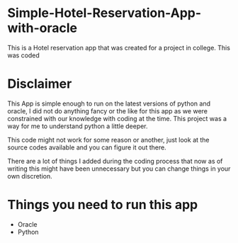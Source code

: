 # Simple-Hotel-Reservation-App-with-oracle
This is a Hotel reservation app that was created for a project in college. This was coded 

# Disclaimer
This App is simple enough to run on the latest versions of python and oracle, I did not do anything fancy
or the like for this app as we were constrained with our knowledge with coding at the time. This project
was a way for me to understand python a little deeper. 

This code might not work for some reason or another, just look at the source codes available and you can figure it out there.

There are a lot of things I added during the coding process that now as of writing this might have been unnecessary but you can change
things in your own discretion.


# Things you need to run this app
 - Oracle
 - Python

